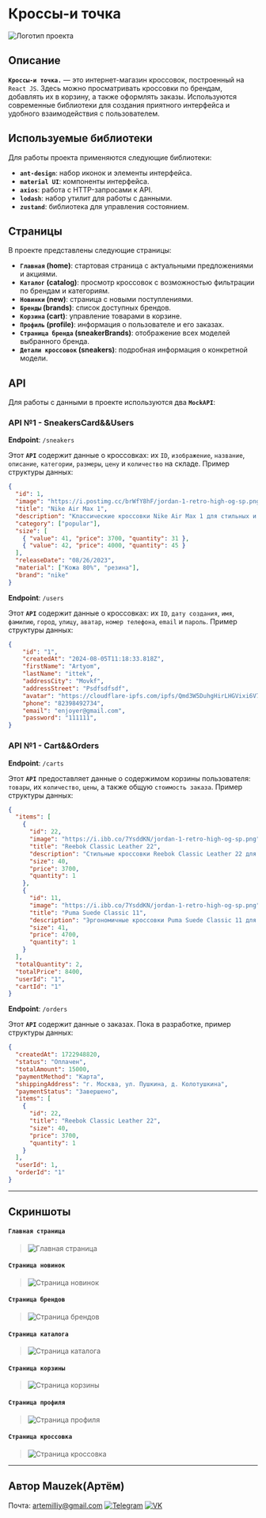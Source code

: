 # Кроссы-и точка

![Логотип проекта](https://i.ibb.co/Kx1nkCH/logo-topaz-denoise-upscale-4x.png)

## Описание

**`Кроссы-и точка.`** — это интернет-магазин кроссовок, построенный на `React JS`. Здесь можно просматривать кроссовки по брендам, добавлять их в корзину, а также оформлять заказы. Используются современные библиотеки для создания приятного интерфейса и удобного взаимодействия с пользователем.

## Используемые библиотеки

Для работы проекта применяются следующие библиотеки:

- **`ant-design`**: набор иконок и элементы интерфейса.
- **`material UI`**: компоненты интерфейса.
- **`axios`**: работа с HTTP-запросами к API.
- **`lodash`**: набор утилит для работы с данными.
- **`zustand`**: библиотека для управления состоянием.

## Страницы

В проекте представлены следующие страницы:

- **`Главная` (home)**: стартовая страница с актуальными предложениями и акциями.
- **`Каталог` (catalog)**: просмотр кроссовок с возможностью фильтрации по брендам и категориям.
- **`Новинки` (new)**: страница с новыми поступлениями.
- **`Бренды` (brands)**: список доступных брендов.
- **`Корзина` (cart)**: управление товарами в корзине.
- **`Профиль` (profile)**: информация о пользователе и его заказах.
- **`Страница бренда` (sneakerBrands)**: отображение всех моделей выбранного бренда.
- **`Детали кроссовок` (sneakers)**: подробная информация о конкретной модели.

## API

Для работы с данными в проекте используются два **`MockAPI`**:

### API №1 - SneakersCard&&Users

**Endpoint**: `/sneakers`

Этот **`API`** содержит данные о кроссовках: их `ID`, `изображение`, `название`, `описание`, `категории`, `размеры`, `цену` и `количество` на складе. Пример структуры данных:
```json
{
  "id": 1,
  "image": "https://i.postimg.cc/brWfY8hF/jordan-1-retro-high-og-sp.png",
  "title": "Nike Air Max 1",
  "description": "Классические кроссовки Nike Air Max 1 для стильных и активных.",
  "category": ["popular"],
  "size": [
    { "value": 41, "price": 3700, "quantity": 31 },
    { "value": 42, "price": 4000, "quantity": 45 }
  ],
  "releaseDate": "08/26/2023",
  "material": ["Кожа 80%", "резина"],
  "brand": "nike"
}
```
**Endpoint**: `/users`

Этот **`API`** содержит данные о кроссовках: их `ID`, `дату создания`, `имя`, `фамилию`, `город`, `улицу`, `аватар`, `номер телефона`, `email` и `пароль`. Пример структуры данных:
```json
{
    "id": "1",
    "createdAt": "2024-08-05T11:18:33.818Z",
    "firstName": "Artyom",
    "lastName": "ittek",
    "addressCity": "Movkf",
    "addressStreet": "Psdfsdfsdf",
    "avatar": "https://cloudflare-ipfs.com/ipfs/Qmd3W5DuhgHirLHGVixi6V76LhCkZUz6pnFt5AJBiyvHye/avatar/1199.jpg",
    "phone": "82398492734",
    "email": "enjoyer@gmail.com",
    "password": "111111",
}
```

### API №1 - Cart&&Orders
**Endpoint**: `/carts`

Этот **`API`** предоставляет данные о содержимом корзины пользователя: `товары`, их `количество`, `цены`, а также общую `стоимость заказа`. Пример структуры данных:

```json
{
  "items": [
    {
      "id": 22,
      "image": "https://i.ibb.co/7YsddKN/jordan-1-retro-high-og-sp.png",
      "title": "Reebok Classic Leather 22",
      "description": "Стильные кроссовки Reebok Classic Leather 22 для повседневной носки.",
      "size": 40,
      "price": 3700,
      "quantity": 1
    },
    {
      "id": 11,
      "image": "https://i.ibb.co/7YsddKN/jordan-1-retro-high-og-sp.png",
      "title": "Puma Suede Classic 11",
      "description": "Эргономичные кроссовки Puma Suede Classic 11 для активного отдыха.",
      "size": 41,
      "price": 4700,
      "quantity": 1
    }
  ],
  "totalQuantity": 2,
  "totalPrice": 8400,
  "userId": "1",
  "cartId": "1"
}
```
**Endpoint**: `/orders`

Этот **`API`** содержит данные о заказах. Пока в разработке, пример структуры данных:
```json
{
  "createdAt": 1722948820,
  "status": "Оплачен",
  "totalAmount": 15000,
  "paymentMethod": "Карта",
  "shippingAddress": "г. Москва, ул. Пушкина, д. Колотушкина",
  "paymentStatus": "Завершено",
  "items": [
    {
      "id": 22,
      "title": "Reebok Classic Leather 22",
      "size": 40,
      "price": 3700,
      "quantity": 1
    }
  ],
  "userId": 1,
  "orderId": "1"
}
```
---
## Скриншоты
#### **`Главная страница`**
>![Главная страница](https://i.ibb.co/MpNDmS0/main.png) 

#### **`Страница новинок`**
>![Страница новинок](https://i.ibb.co/7gFtQLC/new.png)

#### **`Страница брендов`**
>![Страница брендов](https://i.ibb.co/rtynd7v/brands.png)

#### **`Страница каталога`**
>![Страница каталога](https://i.ibb.co/SRww2KF/catalog.png)

#### **`Страница корзины`**
>![Страница корзины](https://i.ibb.co/YjNv4nC/cart.png) 

#### **`Страница профиля`**
>![Страница профиля](https://i.ibb.co/0h2qRqf/profile.png)

#### **`Страница кроссовка`**
>![Страница кроссовка](https://i.ibb.co/XVBN2rW/sneakers.png) 
----
## Автор Mauzek(Артём)

Почта: artemilliy@gmail.com
[![Telegram](https://img.shields.io/badge/Telegram-blue?logo=telegram)](https://t.me/tralebys) [![VK](https://img.shields.io/badge/VK-4A76A8?style=for-the-badge&logo=vk&logoColor=white)](https://vk.com/tralebys)

